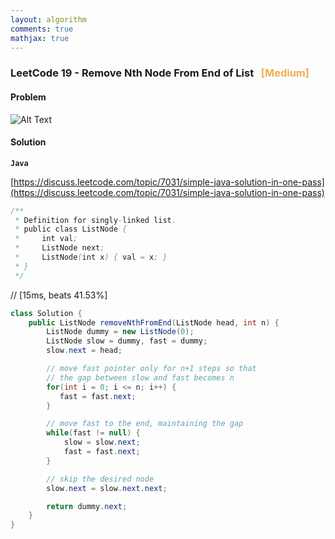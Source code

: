 ```yaml
---
layout: algorithm
comments: true
mathjax: true
---
```


### LeetCode 19 - Remove Nth Node From End of List &nbsp; <span style="color:#F0AD4E;">[Medium]</span>

#### Problem

![Alt Text]({{site.baseurl}}/algorithms/leetcode/images/leetcode19.png)

#### Solution

**`Java`**

[https://discuss.leetcode.com/topic/7031/simple-java-solution-in-one-pass](https://discuss.leetcode.com/topic/7031/simple-java-solution-in-one-pass)
```java
/**
 * Definition for singly-linked list.
 * public class ListNode {
 *     int val;
 *     ListNode next;
 *     ListNode(int x) { val = x; }
 * }
 */
```
// [15ms, beats 41.53%]
```java
class Solution {
    public ListNode removeNthFromEnd(ListNode head, int n) {
        ListNode dummy = new ListNode(0);
        ListNode slow = dummy, fast = dummy;
        slow.next = head;

        // move fast pointer only for n+1 steps so that
        // the gap between slow and fast becomes n
        for(int i = 0; i <= n; i++) {
           fast = fast.next;
        }

        // move fast to the end, maintaining the gap
        while(fast != null) {
            slow = slow.next;
            fast = fast.next;
        }

        // skip the desired node
        slow.next = slow.next.next;

        return dummy.next;
    }
}
```

<br><br>
